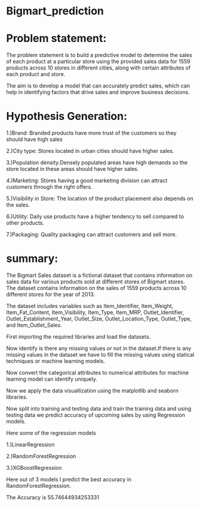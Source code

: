 # Bigmart_prediction

# Problem statement:

The problem statement is to build a predictive model to determine the sales of each product at a particular store using the provided sales data for 1559 products across 10 stores in different cities, along with certain attributes of each product and store.

The aim is to develop a model that can accurately predict sales, which can help in identifying factors that drive sales and improve business decisions.

# Hypothesis Generation:

1.)Brand: Branded products have more trust of the customers so they should have high sales

2.)City type: Stores located in urban cities should have higher sales.

3.)Population density:Densely populated areas have high demands so the store located in these areas should have higher sales.

4.)Marketing: Stores having a good marketing division can attract customers through the right offers.

5.)Visibility in Store: The location of the product placement also depends on the sales.

6.)Utility: Daily use products have a higher tendency to sell compared to other products.

7.)Packaging: Quality packaging can attract customers and sell more.


# summary:

The Bigmart Sales dataset is a fictional dataset that contains information on sales data for various products sold at different stores of Bigmart stores. The dataset contains information on the sales of 1559 products across 10 different stores for the year of 2013.

The dataset includes variables such as Item_Identifier, Item_Weight, Item_Fat_Content, Item_Visibility, Item_Type, Item_MRP, Outlet_Identifier, Outlet_Establishment_Year, Outlet_Size, Outlet_Location_Type, Outlet_Type, and Item_Outlet_Sales.

First importing the required libraries and load the datasets.

Now identify is there any missing values  or not in the dataset.If there is any missing values in the dataset we have to fill the missing values using statical techniques or machine learning models.

Now convert the categorical attributes to numerical attributes for machine learning model can identify uniquely.

Now we apply the data visuallization using the matplotlib and seaborn libraries.

Now split into training and testing data
and train the training data and using testing data we predict accuracy of upcoming sales by using Regression models.

Here some of the regression models

1.)LinearRegression

2.)RandomForestRegression

3.)XGBoostRegression

Here out of 3 models I predict the best accuracy in RandomForestRegression.

The Accuracy is 55.74644934253331
